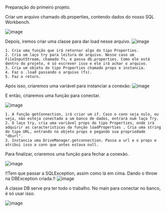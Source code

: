 Preparação do primeiro projeto.

Criar um arquivo chamado db.properties, contendo dados do nosso SQL Workbench.

![image](https://github.com/zenonxd/jdbc/assets/64092861/877f1ca5-9630-4096-bdff-0e1ad4275792)


Depois, iremos criar uma classe para dar load nesse arquivo.
![image](https://github.com/zenonxd/jdbc/assets/64092861/187bacb0-05a6-402e-8037-0454507d75cd)

	1. Cria uma função que irá retornar algo do tipo Properties.
	2. Cria um laço try para leitura de arquivo. Nesse caso um FileInputStream, chamado fs, e passa db.properties. Como ele está dentro do projeto, é só escrever isso e ele irá achar o arquivo.
	3. Cria um objeto do tipo Properties chamado props e instancia.
	4. Faz o .load passando o arquivo (fs).
	5. Faz o return.

 Após isso, criaremos uma variável para instanciar a conexão: ![image](https://github.com/zenonxd/jdbc/assets/64092861/a9b495ad-5eaa-40f8-bedf-3bb49aedfeec)

 E então, criaremos uma função para conectar.
 
 ![image](https://github.com/zenonxd/jdbc/assets/64092861/df4d38f7-65ee-4f89-ae51-aaeffc0b54f0)

	1. A função getConnection, irá criar um if. Caso o conn seja nulo, ou seja, não esteja conectado a um banco de dados, entrará num laço Try.
	2. O laço try, cria uma variável props do tipo Properties, onde irá adquirir as caracteristicas da função loadProperties . Cria uma string do tipo URL, entrando no objeto props e pegando sua propriedade "dburl".
	3. Instancia uma DriveManager.getconnection. Passa a url e o props e atribui isso a conn que antes estava null.

Para finalizar, criaremos uma função para fechar a conexão.

![image](https://github.com/zenonxd/jdbc/assets/64092861/5e03e1fe-6a54-4807-9839-7d2a2deb667e)

!!Tem que passar a SQLException, assim como lá em cima. Dando o throw na DBException criada.!! 
![image](https://github.com/zenonxd/jdbc/assets/64092861/e7508dd3-dec5-49c4-8ada-443fe90dbbc2)

A classe DB serve pra ter todo o trabalho. No main para conectar no banco, é só usar isso.

![image](https://github.com/zenonxd/jdbc/assets/64092861/b81616b7-b94b-4e64-ae0c-840694af43c7)
